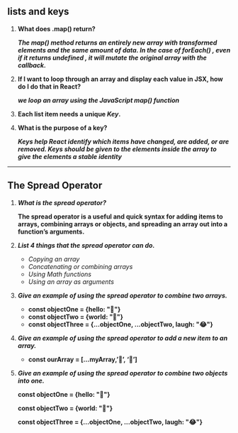 ##  lists and keys


1. **What does .map() return?**

      ***The map() method returns an entirely new array with transformed elements and the same amount of data. In the case of forEach() , even if it returns undefined , it will mutate the original array with the callback.***


2. **If I want to loop through an array and display each value in JSX, how do I do that in React?**

     ***we loop an array using the JavaScript map() function***


3. **Each list item needs a unique *Key*.**
4. **What is the purpose of a key?**

     ***Keys help React identify which items have changed, are added, or are removed. Keys should be given to the elements inside the array to give the elements a stable identity***
---------------------------------------
## The Spread Operator


1. ***What is the spread operator?***

     **The spread operator is a useful and quick syntax for adding items to arrays, combining arrays or objects, and spreading an array out into a function’s arguments.**

2. ***List 4 things that the spread operator can do.***

    - *Copying an array*
    - *Concatenating or combining arrays*
    - *Using Math functions*
    - *Using an array as arguments*


3. ***Give an example of using the spread operator to combine two arrays.***

    - **const objectOne = {hello: "🤪"}**
    - **const objectTwo = {world: "🐻"}**
    - **const objectThree = {...objectOne, ...objectTwo, laugh: "😂"}**


4. ***Give an example of using the spread operator to add a new item to an array.***
    - **const ourArray = […myArray,’🐻’, ‘🍍’]**

5. ***Give an example of using the spread operator to combine two objects into one.***

    **const objectOne = {hello: "🤪"}**

    **const objectTwo = {world: "🐻"}**
    
    **const objectThree = {...objectOne, ...objectTwo, laugh: "😂"}**
